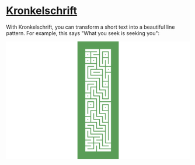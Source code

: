# [Kronkelschrift](https://victorvoermans.github.io/kronkelschrift/)

With Kronkelschrift, you can transform a short text into a beautiful line pattern. For example, this says "What you seek is seeking you":

![What you seek is seeking you](https://github.com/victorvoermans/kronkelschrift/blob/main/images/whatyouseekisseekingyou.png)
